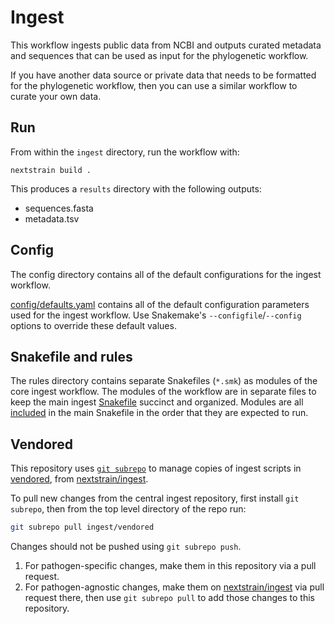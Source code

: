 # Ingest

This workflow ingests public data from NCBI and outputs curated metadata and
sequences that can be used as input for the phylogenetic workflow.

If you have another data source or private data that needs to be formatted for
the phylogenetic workflow, then you can use a similar workflow to curate your
own data.

## Run

From within the `ingest` directory, run the workflow with:

```
nextstrain build .
```

This produces a `results` directory with the following outputs:
- sequences.fasta
- metadata.tsv

## Config

The config directory contains all of the default configurations for the ingest workflow.

[config/defaults.yaml](config/defaults.yaml) contains all of the default configuration parameters
used for the ingest workflow. Use Snakemake's `--configfile`/`--config`
options to override these default values.

## Snakefile and rules

The rules directory contains separate Snakefiles (`*.smk`) as modules of the core ingest workflow.
The modules of the workflow are in separate files to keep the main ingest [Snakefile](Snakefile) succinct and organized.
Modules are all [included](https://snakemake.readthedocs.io/en/stable/snakefiles/modularization.html#includes)
in the main Snakefile in the order that they are expected to run.

## Vendored

This repository uses [`git subrepo`](https://github.com/ingydotnet/git-subrepo)
to manage copies of ingest scripts in [vendored](vendored), from [nextstrain/ingest](https://github.com/nextstrain/ingest).

To pull new changes from the central ingest repository, first install `git subrepo`,
then from the top level directory of the repo run:

```sh
git subrepo pull ingest/vendored
```

Changes should not be pushed using `git subrepo push`.

1. For pathogen-specific changes, make them in this repository via a pull request.
2. For pathogen-agnostic changes, make them on [nextstrain/ingest](https://github.com/nextstrain/ingest)
   via pull request there, then use `git subrepo pull` to add those changes to this repository.
